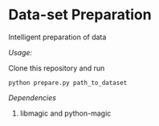 # Data-set Preparation


Intelligent preparation of data


*Usage:*

Clone this repository and run

```
python prepare.py path_to_dataset

```


*Dependencies*
1. libmagic and python-magic
